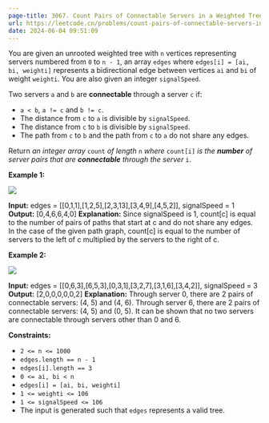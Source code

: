 ```yaml
---
page-title: 3067. Count Pairs of Connectable Servers in a Weighted Tree Network
url: https://leetcode.cn/problems/count-pairs-of-connectable-servers-in-a-weighted-tree-network/description/?envType=daily-question&envId=2024-06-04
date: 2024-06-04 09:51:09
---
```

You are given an unrooted weighted tree with `n` vertices representing servers numbered from `0` to `n - 1`, an array `edges` where `edges[i] = [ai, bi, weighti]` represents a bidirectional edge between vertices `ai` and `bi` of weight `weighti`. You are also given an integer `signalSpeed`.

Two servers `a` and `b` are **connectable** through a server `c` if:

-   `a < b`, `a != c` and `b != c`.
-   The distance from `c` to `a` is divisible by `signalSpeed`.
-   The distance from `c` to `b` is divisible by `signalSpeed`.
-   The path from `c` to `b` and the path from `c` to `a` do not share any edges.

Return *an integer array* `count` *of length* `n` *where* `count[i]` *is the **number** of server pairs that are **connectable** through* *the server* `i`.

**Example 1:**

![](https://assets.leetcode.com/uploads/2024/01/21/example22.png)

**Input:** edges = \[\[0,1,1\],\[1,2,5\],\[2,3,13\],\[3,4,9\],\[4,5,2\]\], signalSpeed = 1
**Output:** \[0,4,6,6,4,0\]
**Explanation:** Since signalSpeed is 1, count\[c\] is equal to the number of pairs of paths that start at c and do not share any edges.
In the case of the given path graph, count\[c\] is equal to the number of servers to the left of c multiplied by the servers to the right of c.

**Example 2:**

![](https://assets.leetcode.com/uploads/2024/01/21/example11.png)

**Input:** edges = \[\[0,6,3\],\[6,5,3\],\[0,3,1\],\[3,2,7\],\[3,1,6\],\[3,4,2\]\], signalSpeed = 3
**Output:** \[2,0,0,0,0,0,2\]
**Explanation:** Through server 0, there are 2 pairs of connectable servers: (4, 5) and (4, 6).
Through server 6, there are 2 pairs of connectable servers: (4, 5) and (0, 5).
It can be shown that no two servers are connectable through servers other than 0 and 6.

**Constraints:**

-   `2 <= n <= 1000`
-   `edges.length == n - 1`
-   `edges[i].length == 3`
-   `0 <= ai, bi < n`
-   `edges[i] = [ai, bi, weighti]`
-   `1 <= weighti <= 106`
-   `1 <= signalSpeed <= 106`
-   The input is generated such that `edges` represents a valid tree.
